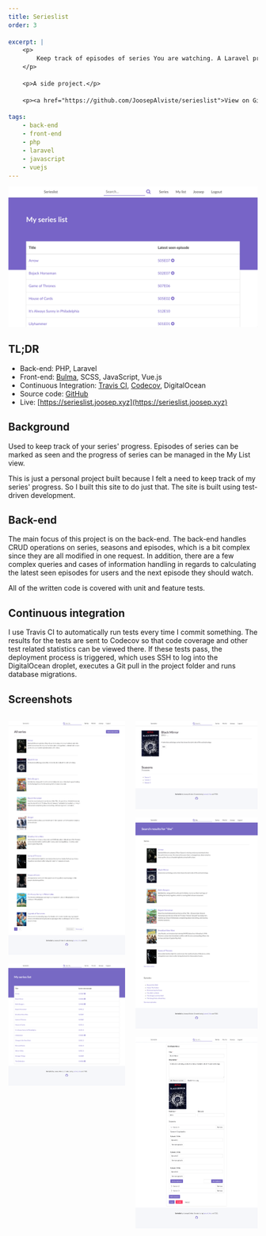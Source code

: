 ```yaml
---
title: Serieslist
order: 3

excerpt: |
    <p>
        Keep track of episodes of series You are watching. A Laravel project made using Test-Driven Development.
    </p>

    <p>A side project.</p>

    <p><a href="https://github.com/JoosepAlviste/serieslist">View on GitHub</a></p>

tags:
    - back-end
    - front-end
    - php
    - laravel
    - javascript
    - vuejs
---
```


<div class="wider-than-container">

![Serieslist](img/serieslist.png)

</div>

## TL;DR

* Back-end: PHP, Laravel
* Front-end: [Bulma](https://bulma.io), SCSS, JavaScript, Vue.js
* Continuous Integration: [Travis CI](https://travis-ci.org),
  [Codecov](https://codecov.io), DigitalOcean
* Source code: [GitHub](https://github.com/JoosepAlviste/serieslist)
* Live: [https://serieslist.joosep.xyz](https://serieslist.joosep.xyz)

## Background

Used to keep track of your series' progress. Episodes of series can be marked
as seen and the progress of series can be managed in the My List view.

This is just a personal project built because I felt a need to keep track of
my series' progress. So I built this site to do just that. The site is built
using test-driven development.

## Back-end

The main focus of this project is on the back-end. The back-end handles
CRUD operations on series, seasons and episodes, which is a bit complex
since they are all modified in one request. In addition, there are a few
complex queries and cases of information handling in regards to
calculating the latest seen episodes for users and the next episode they
should watch.

All of the written code is covered with unit and feature tests.

## Continuous integration

I use Travis CI to automatically run tests every time I commit something.
The results for the tests are sent to Codecov so that code coverage and
other test related statistics can be viewed there. If these tests pass,
the deployment process is triggered, which uses SSH to log into the
DigitalOcean droplet, executes a Git pull in the project folder and runs
database migrations.

## Screenshots

<div class="columns wider-than-container">
<div class="column">

![List of all the series](img/serieslist-series-list.png)

![My list view showing in progress series](img/serieslist-my-list.png)

</div>
<div class="column">

![One series view](img/serieslist-series.png)

![Search for series or episodes view](img/serieslist-search.png)

![Series edit view](img/serieslist-edit.png)

</div>
</div>
